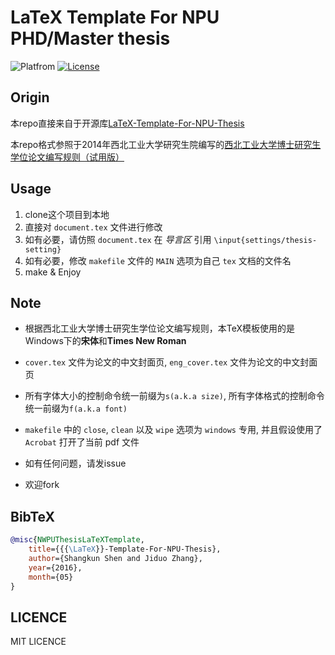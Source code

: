 # LaTeX Template For NPU PHD/Master thesis

![Platfrom](https://img.shields.io/badge/Platfrom-TeXLive2016-3D6117.svg)
[![License](https://img.shields.io/badge/license-MIT-blue.svg)](LICENSE)

## Origin

本repo直接来自于开源库[LaTeX-Template-For-NPU-Thesis](https://github.com/NWPUMetaphysicsOffice/LaTeX-Template-For-NPU-Thesis)

本repo格式参照于2014年西北工业大学研究生院编写的[西北工业大学博士研究生学位论文编写规则（试用版）](http://gs.nwpu.edu.cn/info/1143/1139.htm)

## Usage

1. clone这个项目到本地
2. 直接对 `document.tex` 文件进行修改
3. 如有必要，请仿照 `document.tex` 在 *导言区* 引用 `\input{settings/thesis-setting}`
4. 如有必要，修改 `makefile` 文件的 `MAIN` 选项为自己 `tex` 文档的文件名
5. make & Enjoy

## Note

* 根据西北工业大学博士研究生学位论文编写规则，本TeX模板使用的是Windows下的**宋体**和**Times New Roman**
* `cover.tex` 文件为论文的中文封面页,  `eng_cover.tex` 文件为论文的中文封面页
* 所有字体大小的控制命令统一前缀为`s(a.k.a size)`, 所有字体格式的控制命令统一前缀为`f(a.k.a font)`
* `makefile` 中的 `close`, `clean` 以及 `wipe` 选项为 `windows` 专用, 并且假设使用了 `Acrobat` 打开了当前 pdf 文件

* 如有任何问题，请发issue
* 欢迎fork

## BibTeX

```bibtex
@misc{NWPUThesisLaTeXTemplate,
    title={{{\LaTeX}}-Template-For-NPU-Thesis},
    author={Shangkun Shen and Jiduo Zhang},
    year={2016},
    month={05}
}
```

## LICENCE

MIT LICENCE
